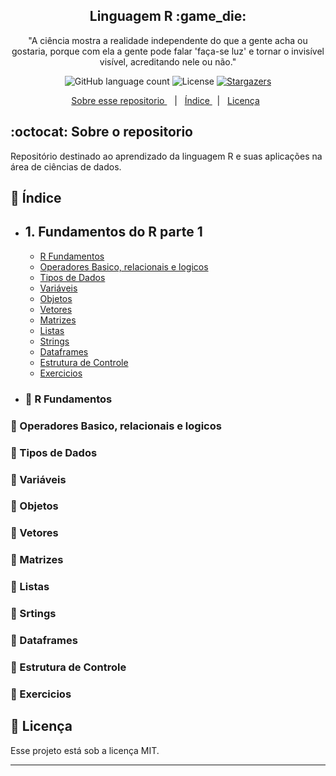 <h2 align="center">
  Linguagem R :game_die:
</h2>

<p align="center">"A ciência mostra a realidade independente do que a gente acha ou gostaria, porque com ela a gente pode falar 'faça-se luz' e tornar o invisível visível, acreditando nele ou não."</blockquote>

<p align="center">
  <img alt="GitHub language count" src="https://img.shields.io/github/languages/count/rocketseat/bootcamp-gostack-desafio-01?color=%2304D361">

  <img alt="License" src="https://img.shields.io/badge/license-MIT-%2304D361">

  <a href="https://github.com/fdAssis/Linguagem-R/stargazers">
    <img alt="Stargazers" src="https://img.shields.io/github/stars/fdAssis/Linguagem-R?style=social">
  </a>
</p>

<p align="center">
  <a href="#octocat-sobre-o-repositorio">Sobre esse repositorio </a> &nbsp;&nbsp;&nbsp;|&nbsp;&nbsp;&nbsp;<a href="#milky_way-índice">Índice </a> &nbsp;&nbsp;|&nbsp;&nbsp;
  <a href="#memo-licença">Licença</a>&nbsp;&nbsp; 
</p>

## :octocat: Sobre o repositorio
  Repositório destinado ao aprendizado da linguagem R e suas aplicações na área de ciências de dados.

## :milky_way: Índice
- ## 1. Fundamentos do R parte 1
   - <a href="#blue_book-r-fundamentos">R Fundamentos</a>
   - <a href="#blue_book-operadores-basico-relacionais-e-logicos">Operadores Basico, relacionais e logicos</a>
   - <a href="#blue_book-tipos-de-dados">Tipos de Dados</a>
   - <a href="#blue_book-variáveis">Variáveis</a>
   - <a href="#blue_book-objetos">Objetos</a>
   - <a href="#blue_book-vetores">Vetores</a>
   - <a href="#blue_book-matrizes">Matrizes</a>
   - <a href="#blue_book-listas">Listas</a>
   - <a href="#blue_book-strings">Strings</a>
   - <a href="#blue_book-dataframes">Dataframes</a>
   - <a href="#blue_book-estrutura-de-controle">Estrutura de Controle</a>
   - <a href="#blue_book-exercicios">Exercicios</a>

- ### :blue_book: R Fundamentos
### :blue_book: Operadores Basico, relacionais e logicos
### :blue_book: Tipos de Dados
### :blue_book: Variáveis
### :blue_book: Objetos
### :blue_book: Vetores
### :blue_book: Matrizes
### :blue_book: Listas
### :blue_book: Srtings
### :blue_book: Dataframes
### :blue_book: Estrutura de Controle
### :blue_book: Exercicios



## :memo: Licença

Esse projeto está sob a licença MIT.

---
